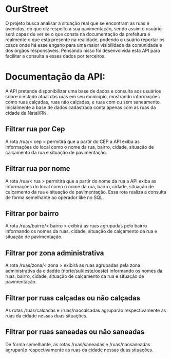 # OurStreet
O projeto busca analisar a situação real que se encontram as ruas e avenidas, do que diz respeito a sua pavimentação, sendo assim o usuário será capaz de ver se o que consta na documentação da prefeitura é realmente o que está presente na realidade, podendo o usuário reportar os casos onde há esse engano para uma maior visibilidade da comunidade e dos órgãos responsáveis. Pensando nisso foi desenvolvida esta API para facilitar a consulta a esses dados por terceiros.
# Documentação da API:
A API pretende disponibilizar uma base de dados e consulta aos usuários sobre o estado atual das ruas em seu município, mostrando informações como ruas calçadas, ruas não calçadas, e ruas com ou sem saneamento. Inicialmente a base de dados cadastrada conta apenas com as ruas da cidade de Natal/RN.
## Filtrar rua por Cep
A rota /rua/< cep > permitirá que a partir do CEP a API exiba as informações do local como o nome da rua, bairro, cidade, situação de calçamento da rua e situação de pavimentação.
## Filtrar rua por nome
A rota /rua/< rua > permitirá que a partir do nome da rua a API exiba as informações do local como o nome da rua, bairro, cidade, situação de calçamento da rua e situação de pavimentação. Essa rota realiza a consulta de forma semelhante ao operador like no SQL.
## Filtrar por bairro
A rota /ruas/bairro/< bairro > exibirá as ruas agrupadas pelo bairro informando os nomes da ruas, cidade, situação de calçamento da rua e situação de pavimentação. 
## Filtrar por zona administrativa
A rota /ruas/zona/< zona > exibirá as ruas agrupadas pela zona administrativa da cidadde (norte/sul/leste/oeste) informando os nomes da ruas, bairro, cidade, situação de calçamento da rua e situação de pavimentação. 
## Filtrar por ruas calçadas ou não calçadas
As rotas /ruas/calcadas e /ruas/naocalcadas agruparão respectivamente as ruas da cidade nessas duas situações.
## Filtrar por ruas saneadas ou não saneadas
De forma semelhante, as rotas /ruas/saneadas e /ruas/naosaneadas agruparão respectivamente as ruas da cidade nessas duas situações.
